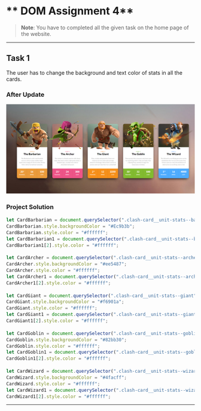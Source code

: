 # ** DOM Assignment 4**
>**Note**: You have to completed all the given task on the home page of the website.

---

## **Task 1**

The user has to change the background and text color of stats in all the cards.

### **After Update**
![Output Image](./Output/DOM%20P1%20SS.png)

### **Project Solution**
```js
let CardBarbarian = document.querySelector(".clash-card__unit-stats--barbarian");
CardBarbarian.style.backgroundColor = "#Ec9b3b";
CardBarbarian.style.color = "#ffffff";
let CardBarbarian1 = document.querySelector(".clash-card__unit-stats--barbarian").querySelectorAll(".one-third");
CardBarbarian1[2].style.color = "#ffffff";

let CardArcher = document.querySelector(".clash-card__unit-stats--archer");
CardArcher.style.backgroundColor = "#ee5487";
CardArcher.style.color = "#ffffff";
let CardArcher1 = document.querySelector(".clash-card__unit-stats--archer").querySelectorAll(".one-third");
CardArcher1[2].style.color = "#ffffff";

let CardGiant = document.querySelector(".clash-card__unit-stats--giant");
CardGiant.style.backgroundColor = "#f6901a";
CardGiant.style.color = "#ffffff";
let CardGiant1 = document.querySelector(".clash-card__unit-stats--giant").querySelectorAll(".one-third");
CardGiant1[2].style.color = "#ffffff";

let CardGoblin = document.querySelector(".clash-card__unit-stats--goblin");
CardGoblin.style.backgroundColor = "#82bb30";
CardGoblin.style.color = "#ffffff";
let CardGoblin1 = document.querySelector(".clash-card__unit-stats--goblin").querySelectorAll(".one-third");
CardGoblin1[2].style.color = "#ffffff";

let CardWizard = document.querySelector(".clash-card__unit-stats--wizard");
CardWizard.style.backgroundColor = "#4facff";
CardWizard.style.color = "#ffffff";
let CardWizard1 = document.querySelector(".clash-card__unit-stats--wizard").querySelectorAll(".one-third");
CardWizard1[2].style.color = "#ffffff";
```
---


